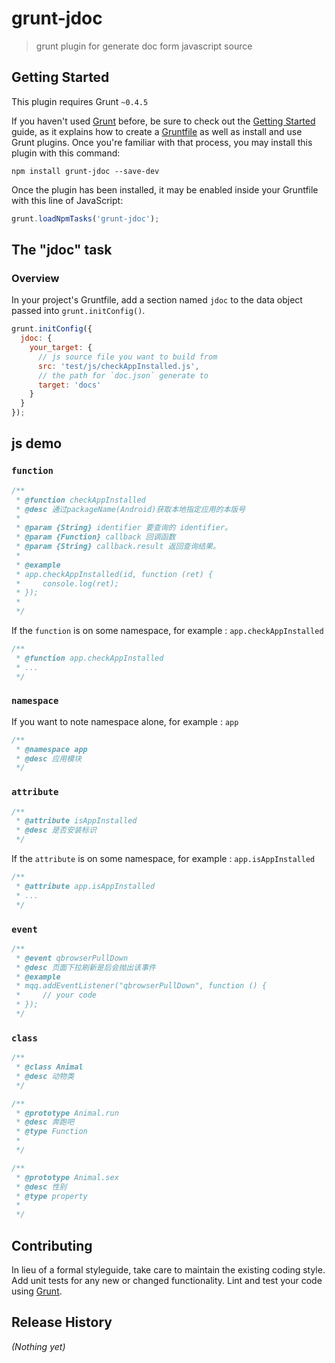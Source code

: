 # grunt-jdoc

> grunt plugin for generate doc form javascript source

## Getting Started
This plugin requires Grunt `~0.4.5`

If you haven't used [Grunt](http://gruntjs.com/) before, be sure to check out the [Getting Started](http://gruntjs.com/getting-started) guide, as it explains how to create a [Gruntfile](http://gruntjs.com/sample-gruntfile) as well as install and use Grunt plugins. Once you're familiar with that process, you may install this plugin with this command:

```shell
npm install grunt-jdoc --save-dev
```

Once the plugin has been installed, it may be enabled inside your Gruntfile with this line of JavaScript:

```js
grunt.loadNpmTasks('grunt-jdoc');
```

## The "jdoc" task

### Overview
In your project's Gruntfile, add a section named `jdoc` to the data object passed into `grunt.initConfig()`.

```js
grunt.initConfig({
  jdoc: {
    your_target: {
      // js source file you want to build from
      src: 'test/js/checkAppInstalled.js',
      // the path for `doc.json` generate to
      target: 'docs'
    }
  }
});
```
## js demo

### `function`
```js
/**
 * @function checkAppInstalled
 * @desc 通过packageName(Android)获取本地指定应用的本版号
 *
 * @param {String} identifier 要查询的 identifier。
 * @param {Function} callback 回调函数
 * @param {String} callback.result 返回查询结果。
 *
 * @example
 * app.checkAppInstalled(id, function (ret) {
 *     console.log(ret);
 * });
 *
 */
```
If the `function` is on some namespace, for example : `app.checkAppInstalled`
```js
/**
 * @function app.checkAppInstalled
 * ...
 */
```

### `namespace`
If you want to note namespace alone, for example : `app`
```js
/**
 * @namespace app
 * @desc 应用模块
 */
```

### `attribute`
```js
/**
 * @attribute isAppInstalled
 * @desc 是否安装标识
 */
```
If the `attribute` is on some namespace, for example : `app.isAppInstalled`
```js
/**
 * @attribute app.isAppInstalled
 * ...
 */
```

### `event`
```js
/**
 * @event qbrowserPullDown
 * @desc 页面下拉刷新是后会抛出该事件
 * @example
 * mqq.addEventListener("qbrowserPullDown", function () {
 *     // your code
 * });
 */
```

### `class`
```js
/**
 * @class Animal
 * @desc 动物类
 */
```
```js
/**
 * @prototype Animal.run
 * @desc 奔跑吧
 * @type Function
 *
 */
```
```js
/**
 * @prototype Animal.sex
 * @desc 性别
 * @type property
 *
 */
```

## Contributing
In lieu of a formal styleguide, take care to maintain the existing coding style. Add unit tests for any new or changed functionality. Lint and test your code using [Grunt](http://gruntjs.com/).

## Release History
_(Nothing yet)_
